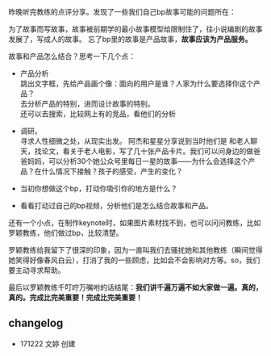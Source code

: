 昨晚听完教练的点评分享。发现了一些我们自己bp故事可能的问题所在：  

为了故事而写故事，故事被前期学的最小故事模型给限制住了，往小说编剧的故事发展了，写成人的故事。
忘了bp里的故事是产品故事，**故事应该为产品服务。**

故事和产品怎么结合？思考一下几个点：
- 产品分析  
跳出文字框，先给产品画个像：面向的用户是谁？人家为什么要选择你这个产品？  
去分析产品的特别，进而设计故事的特别。  
还可以去搜索，比较网上有的竞品，看他们的分析

- 调研。  
寻求人性细微之处，从现实出发。
阿杰和星星分享说到当时他们是 和老人聊天，找论文，看关于老人电影，写了几十张产品卡片。我们可以问身边的做爸爸妈妈，可以分析30个她公众号里每日一星的故事——为什么会选择这个产品？在什么情况下接触？孩子的感受，产生的变化？

- 当初你想做这个bp，打动你吸引你的地方是什么？

- 看看打动过自己的bp视频，分析他们是怎么结合故事和产品。

还有一个小点，在制作keynote时，如果图片素材找不到，也可以问问教练，比如罗颖教练，他们做过bp，比较清楚。

罗颖教练给我留下了很深的印象，因为一直叫我们去骚扰她和其他教练（瞬间觉得她笑得好像春风白云），打消了我的一些顾虑，比如会不会影响对方等。so，我们要主动寻求帮助。

最后以罗颖教练千叮咛万嘱咐的话结尾：**我们讲千遍万遍不如大家做一遍。真的，真的。完成比完美重要！完成比完美重要！**









## changelog
- 171222 文婷 创建

